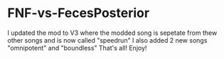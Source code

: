 # FNF-vs-FecesPosterior
I updated the mod to V3 where the modded song is sepetate from thew other songs and is now called "speedrun"
I also added 2 new songs "omnipotent" and "boundless"
That's all! Enjoy!
